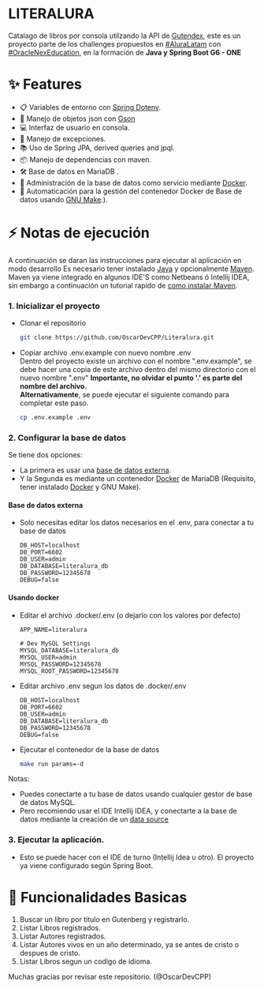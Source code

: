 # LITERALURA

Catalago de libros por consola utilzando la API de [Gutendex](https://gutendex.com/),
este es un proyecto parte de los challenges propuestos en [#AluraLatam](https://www.aluracursos.com/)
con [#OracleNexEducation](https://app.aluracursos.com/form-one/registro/latam-general),
en la formación de **Java y Spring Boot G6 - ONE**

# ✨ Features

- 📋 Variables de entorno con [Spring Dotenv](https://github.com/paulschwarz/spring-dotenv).
- 🚀 Manejo de objetos json con [Gson](https://github.com/google/gson)
- 💻 Interfaz de usuario en consola.
- 🔎 Manejo de excepciones.
- 📚 Uso de Spring JPA, derived queries and jpql.
- 📦 Manejo de dependencias con maven.
- 🛠️ Base de datos en MariaDB .
- 📁 Administración de la base de datos como servicio mediante [Docker](https://www.docker.com/).
- 💪 Automaticación para la gestión del contenedor Docker de Base de datos usando [GNU Make](https://www.makigas.es/series/make#:~:text=Make%20es%20una%20utilidad%20del,%2C%20CMake...).).

# ⚡️ Notas de ejecución

A continuación se daran las instrucciones para ejecutar al aplicación en modo desarrollo
Es necesario tener instalado [Java](https://www.java.com/es/download/ie_manual.jsp) y
opcionalmente [Maven](https://maven.apache.org/download.cgi).
Maven ya viene integrado en algunos IDE'S como Netbeans ó Intellij IDEA,
sin embargo a continuación un tutorial rapido
de [como instalar Maven](https://www.youtube.com/watch?v=biBOXvSNaXg&list=PLvimn1Ins-40atMWQkxD8r8pRyPLAU0iQ&index=2&ab_channel=MitoCode).

### 1. Inicializar el proyecto

- Clonar el repositorio
  ``` bash
  git clone https://github.com/OscarDevCPP/Literalura.git
  ```

- Copiar archivo .env.example con nuevo nombre .env <br>
  Dentro del proyecto existe un archivo con el nombre ".env.example", se debe
  hacer una copia de este archivo dentro del mismo directorio con el nuevo nombre ".env"
  **Importante, no olvidar el punto '.' es parte del nombre del archivo.** <br>
  **Alternativamente**, se puede ejecutar el siguiente comando para completar este paso.
  ``` bash
  cp .env.example .env
  ```

### 2. Configurar la base de datos
Se tiene dos opciones:
* La primera es usar una [base de datos externa](#base-de-datos-externa).
* Y la Segunda es mediante un contenedor [Docker](#usando-docker) de MariaDB (Requisito, tener instalado [Docker](https://www.docker.com/) y GNU Make).

#### Base de datos externa
- Solo necesitas editar los datos necesarios en el .env, para conectar a tu base de datos

  ``` dotenv
  DB_HOST=localhost
  DB_PORT=6602
  DB_USER=admin
  DB_DATABASE=literalura_db
  DB_PASSWORD=12345678
  DEBUG=false
  ```
#### Usando docker
- Editar el archivo .docker/.env (o dejarlo con los valores por defecto)

  ``` dotenv
  APP_NAME=literalura
  
  # Dev MySQL Settings
  MYSQL_DATABASE=literalura_db
  MYSQL_USER=admin
  MYSQL_PASSWORD=12345678
  MYSQL_ROOT_PASSWORD=12345678
  ```
- Editar archivo .env segun los datos de .docker/.env
  ``` dotenv
  DB_HOST=localhost
  DB_PORT=6602
  DB_USER=admin
  DB_DATABASE=literalura_db
  DB_PASSWORD=12345678
  DEBUG=false
  ```
- Ejecutar el contenedor de la base de datos
  ``` bash
  make run params=-d
  ```
Notas: 
- Puedes conectarte a tu base de datos usando cualquier gestor de base de datos MySQL.
- Pero recomiendo usar el IDE Intellij IDEA, y conectarte a la base de datos mediante la creación de un [data source](https://www.jetbrains.com/help/idea/managing-data-sources.html#-wcxhqt_400)
  
### 3. Ejecutar la aplicación.

- Esto se puede hacer con el IDE de turno (Intellij Idea u otro). El proyecto ya viene configurado según Spring Boot.

# 🌈 Funcionalidades Basicas

1. Buscar un libro por titulo en Gutenberg y registrarlo.
2. Listar Libros registrados.
3. Listar Autores registrados.
4. Listar Autores vivos en un año determinado, ya se antes de cristo o despues de cristo.
5. Listar Libros segun un codigo de idioma.

Muchas gracias por revisar este repositorio. (@OscarDevCPP)
